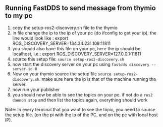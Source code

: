 ## Running FastDDS to send message from thymio to my pc

1. copy the setup-ros2-discovery.sh file to the thymio
2. In file change the ip to the ip of your pc (do ifconfig to get your ip), the line would look like : export ROS_DISCOVERY_SERVER=134.34.231.109:11811
3. you should also have this file on your pc, here the ip should be localhost, i.e.: export ROS_DISCOVERY_SERVER=127.0.0.1:11811
4. source this setup file: ```source setup-ros2-discovery.sh```
4. now start the discovery server on your pc using ```fastdds discovery --server-id 0```
5. Now on your thymio source the setup file ```source setup-ros2-discovery.sh```. make sure here the ip is that of the machine running the server.
6. now run your publisher
7. you should now be able to see the topics on your pc. if not do a ```ros2 daemon stop``` and then list the topics again, everything should work

Note: In every terminal that you want to see the topic, you need to source the setup file. (on the pi with the ip of the PC, and on the pc with local host IP).
